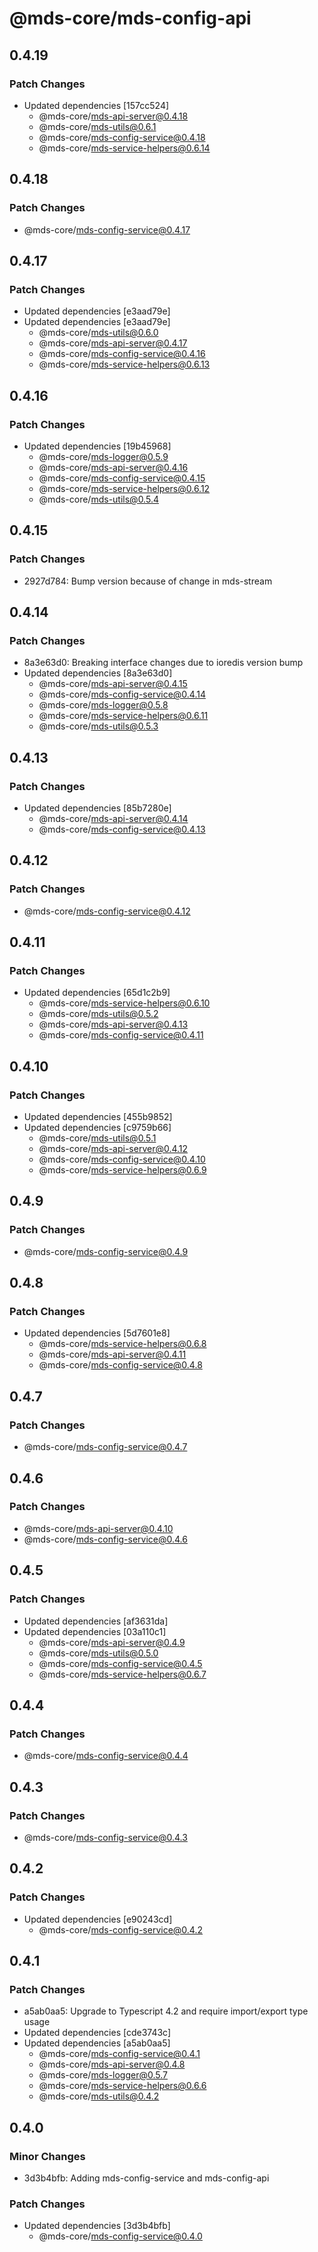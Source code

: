 # @mds-core/mds-config-api

## 0.4.19

### Patch Changes

- Updated dependencies [157cc524]
  - @mds-core/mds-api-server@0.4.18
  - @mds-core/mds-utils@0.6.1
  - @mds-core/mds-config-service@0.4.18
  - @mds-core/mds-service-helpers@0.6.14

## 0.4.18

### Patch Changes

- @mds-core/mds-config-service@0.4.17

## 0.4.17

### Patch Changes

- Updated dependencies [e3aad79e]
- Updated dependencies [e3aad79e]
  - @mds-core/mds-utils@0.6.0
  - @mds-core/mds-api-server@0.4.17
  - @mds-core/mds-config-service@0.4.16
  - @mds-core/mds-service-helpers@0.6.13

## 0.4.16

### Patch Changes

- Updated dependencies [19b45968]
  - @mds-core/mds-logger@0.5.9
  - @mds-core/mds-api-server@0.4.16
  - @mds-core/mds-config-service@0.4.15
  - @mds-core/mds-service-helpers@0.6.12
  - @mds-core/mds-utils@0.5.4

## 0.4.15

### Patch Changes

- 2927d784: Bump version because of change in mds-stream

## 0.4.14

### Patch Changes

- 8a3e63d0: Breaking interface changes due to ioredis version bump
- Updated dependencies [8a3e63d0]
  - @mds-core/mds-api-server@0.4.15
  - @mds-core/mds-config-service@0.4.14
  - @mds-core/mds-logger@0.5.8
  - @mds-core/mds-service-helpers@0.6.11
  - @mds-core/mds-utils@0.5.3

## 0.4.13

### Patch Changes

- Updated dependencies [85b7280e]
  - @mds-core/mds-api-server@0.4.14
  - @mds-core/mds-config-service@0.4.13

## 0.4.12

### Patch Changes

- @mds-core/mds-config-service@0.4.12

## 0.4.11

### Patch Changes

- Updated dependencies [65d1c2b9]
  - @mds-core/mds-service-helpers@0.6.10
  - @mds-core/mds-utils@0.5.2
  - @mds-core/mds-api-server@0.4.13
  - @mds-core/mds-config-service@0.4.11

## 0.4.10

### Patch Changes

- Updated dependencies [455b9852]
- Updated dependencies [c9759b66]
  - @mds-core/mds-utils@0.5.1
  - @mds-core/mds-api-server@0.4.12
  - @mds-core/mds-config-service@0.4.10
  - @mds-core/mds-service-helpers@0.6.9

## 0.4.9

### Patch Changes

- @mds-core/mds-config-service@0.4.9

## 0.4.8

### Patch Changes

- Updated dependencies [5d7601e8]
  - @mds-core/mds-service-helpers@0.6.8
  - @mds-core/mds-api-server@0.4.11
  - @mds-core/mds-config-service@0.4.8

## 0.4.7

### Patch Changes

- @mds-core/mds-config-service@0.4.7

## 0.4.6

### Patch Changes

- @mds-core/mds-api-server@0.4.10
- @mds-core/mds-config-service@0.4.6

## 0.4.5

### Patch Changes

- Updated dependencies [af3631da]
- Updated dependencies [03a110c1]
  - @mds-core/mds-api-server@0.4.9
  - @mds-core/mds-utils@0.5.0
  - @mds-core/mds-config-service@0.4.5
  - @mds-core/mds-service-helpers@0.6.7

## 0.4.4

### Patch Changes

- @mds-core/mds-config-service@0.4.4

## 0.4.3

### Patch Changes

- @mds-core/mds-config-service@0.4.3

## 0.4.2

### Patch Changes

- Updated dependencies [e90243cd]
  - @mds-core/mds-config-service@0.4.2

## 0.4.1

### Patch Changes

- a5ab0aa5: Upgrade to Typescript 4.2 and require import/export type usage
- Updated dependencies [cde3743c]
- Updated dependencies [a5ab0aa5]
  - @mds-core/mds-config-service@0.4.1
  - @mds-core/mds-api-server@0.4.8
  - @mds-core/mds-logger@0.5.7
  - @mds-core/mds-service-helpers@0.6.6
  - @mds-core/mds-utils@0.4.2

## 0.4.0

### Minor Changes

- 3d3b4bfb: Adding mds-config-service and mds-config-api

### Patch Changes

- Updated dependencies [3d3b4bfb]
  - @mds-core/mds-config-service@0.4.0
